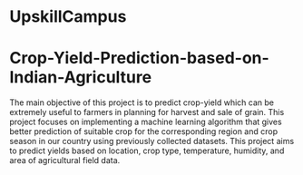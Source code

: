 # UpskillCampus
# Crop-Yield-Prediction-based-on-Indian-Agriculture

The main objective of this project is to predict crop-yield which can be extremely useful to farmers in planning for harvest and sale of grain. This project focuses on implementing a machine learning algorithm that gives better prediction of suitable crop for the corresponding region and crop season in our country using previously collected datasets. This project aims to predict yields based on location, crop type, temperature, humidity, and area of agricultural field data. 

